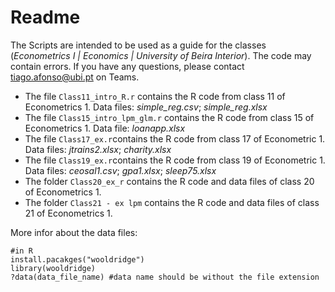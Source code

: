 # Readme

The Scripts are intended to be used as a guide for the classes (*Econometrics I | Economics | University of Beira Interior*).
The code may contain errors. If you have any questions, please contact tiago.afonso@ubi.pt on Teams.

- The file `Class11_intro_R.r` contains the R code from class 11 of Econometrics 1. Data files: *simple_reg.csv*; *simple_reg.xlsx*
- The file `Class15_intro_lpm_glm.r` contains the R code from class 15 of Econometrics 1. Data file: *loanapp.xlsx* 
- The file `Class17_ex.r`contains the R code from class 17 of Econometric 1. Data files: *jtrains2.xlsx*; *charity.xlsx*
- The file `Class19_ex.r`contains the R code from class 19 of Econometric 1. Data files: *ceosal1.csv*; *gpa1.xlsx*; *sleep75.xlsx*
- The folder `Class20_ex_r` contains the R code and data files of class 20 of Econometrics 1.
- The folder `Class21 - ex lpm` contains the R code and data files of class 21 of Econometrics 1.

More infor about the data files:

```{r}
#in R
install.pacakges("wooldridge")
library(wooldridge)
?data(data_file_name) #data name should be without the file extension
```
